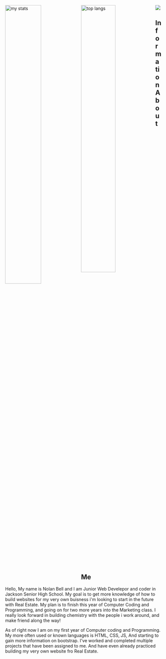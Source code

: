 <img src="https://github.com/NolanB25/nolanb25/assets/143013158/9602175c-5c4f-4990-a061-703ad1ead870"/>

<img alt="my stats" align="left" width="48%" src="https://github-readme-stats.vercel.app/api?username=nolanb25&show_icons=true&text_color=00FFFF&theme=dark&title_color=00FFFF"/>

<img alt="top langs" align="left" width="47%" src="https://github-readme-stats.vercel.app/api//top-langs/?username=nolanb25&layout=compact&text_color=00FFFF&theme=dark&title_color=00FFFF"/>

<article>
  <h1> Information About Me </h1>

  <p> Hello, My name is Nolan Bell and I am Junior Web Develepor and coder in Jackson Senior High School. My goal is to get more knowledge of how to build websites for my very own buisness i'm looking to start in the future with Real Estate. My plan is to finish this year of Computer Coding and Programming, and going on for two more years into the Marketing class. I really look forward in building chemistry with the people i work around, and make friend along the way!</p>

  <p> As of right now I am on my first year of Computer coding and Programming. My more often used or known languages is HTML, CSS, JS, And starting to gain more information on bootstrap. I've worked and completed multiple projects that have been assigned to me. And have even already practiced building my very own website fro Real Estate.</p>
</article>
